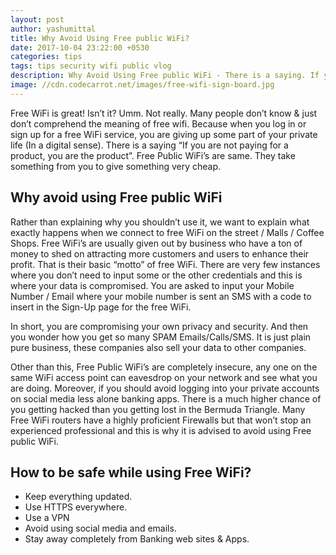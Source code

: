 ```yaml
---
layout: post
author: yashumittal
title: Why Avoid Using Free public WiFi?
date: 2017-10-04 23:22:00 +0530
categories: tips
tags: tips security wifi public vlog
description: Why Avoid Using Free public WiFi - There is a saying. If you are not paying for a product, you are the product. Free Public WiFi's are same.
image: //cdn.codecarrot.net/images/free-wifi-sign-board.jpg
---
```


Free WiFi is great! Isn’t it? Umm. Not really. Many people don’t know & just don’t comprehend the meaning of free wifi. Because when you log in or sign up for a free WiFi service, you are giving up some part of your private life (In a digital sense). There is a saying “If you are not paying for a product, you are the product”. Free Public WiFi’s are same. They take something from you to give something very cheap.

<div data-type="vimeo" data-video-id="236666300"></div>

## Why avoid using Free public WiFi

Rather than explaining why you shouldn’t use it, we want to explain what exactly happens when we connect to free WiFi on the street / Malls / Coffee Shops. Free WiFi’s are usually given out by business who have a ton of money to shed on attracting more customers and users to enhance their profit. That is their basic “motto” of free WiFi. There are very few instances where you don’t need to input some or the other credentials and this is where your data is compromised. You are asked to input your Mobile Number / Email where your mobile number is sent an SMS with a code to insert in the Sign-Up page for the free WiFi.

In short, you are compromising your own privacy and security. And then you wonder how you get so many SPAM Emails/Calls/SMS. It is just plain pure business, these companies also sell your data to other companies.

Other than this, Free Public WiFi’s are completely insecure, any one on the same WiFi access point can eavesdrop on your network and see what you are doing. Moreover, if you should avoid logging into your private accounts on social media less alone banking apps. There is a much higher chance of you getting hacked than you getting lost in the Bermuda Triangle. Many Free WiFi routers have a highly proficient Firewalls but that won’t stop an experienced professional and this is why it is advised to avoid using Free public WiFi.

## How to be safe while using Free WiFi?

* Keep everything updated.
* Use HTTPS everywhere.
* Use a VPN
* Avoid using social media and emails.
* Stay away completely from Banking web sites & Apps.
